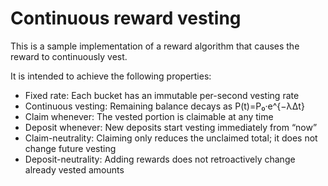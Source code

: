 # Continuous reward vesting

This is a sample implementation of a reward algorithm that causes the reward to continuously vest.

It is intended to achieve the following properties:
* Fixed rate: Each bucket has an immutable per-second vesting rate
* Continuous vesting: Remaining balance decays as P(t)=P₀·e^{−λΔt}
* Claim whenever: The vested portion is claimable at any time
* Deposit whenever: New deposits start vesting immediately from “now”
* Claim-neutrality: Claiming only reduces the unclaimed total; it does not change future vesting
* Deposit-neutrality: Adding rewards does not retroactively change already vested amounts
